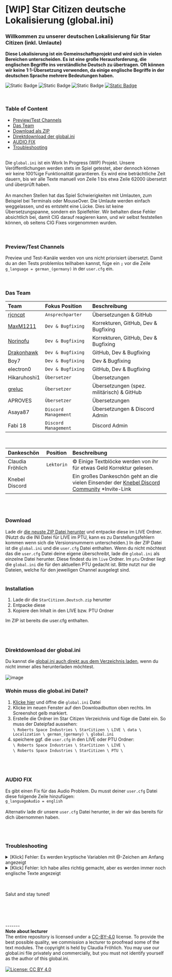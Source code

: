 # [WIP] Star Citizen deutsche Lokalisierung (global.ini)

### Willkommen zu unserer deutschen Lokalisierung für Star Citizen (inkl. Umlaute)

**Diese Lokalisierung ist ein Gemeinschaftsprojekt und wird sich in vielen Bereichen unterscheiden. Es ist eine große Herausforderung, die englischen Begriffe ins verständliche Deutsch zu übertragen. Oft können wir keine 1:1-Übersetzung verwenden, da einige englische Begriffe in der deutschen Sprache mehrere Bedeutungen haben.**
<br/>

![Static Badge](https://img.shields.io/badge/Bereit-%2339cb75?label=3.21.1%20LIVE) <!--![Static Badge](https://img.shields.io/badge/Bereit-%2339cb75?label=3.21.1%20PTU)--> ![Static Badge](https://img.shields.io/badge/Kein%20Fokus-%23ff2f00?label=Preview%20Channel) 
![Static Badge](https://img.shields.io/badge/Work%20In%20Process-%23f3ac04?label=ini) [![Static Badge](https://img.shields.io/badge/%F0%9F%92%96-%23fff?label=Star%20Citizen)](https://robertsspaceindustries.com/)



<br/>

### Table of Content

- [Preview/Test Channels](#previewtest-channels)
- [Das Team](#das-team)
- [Download als ZIP](#download)
- [Direktdownload der global.ini](#direktdownload-der-globalini)
- [AUDIO FIX](#audio-fix)
- [Troubleshooting](#troubleshooting)
  <br/><br/>

Die `global.ini` ist ein Work In Progress (WIP) Projekt. Unsere Veröffentlichungen werden stets im Spiel getestet, aber dennoch können wir keine 100%ige Funktionalität garantieren. Es wird eine beträchtliche Zeit dauern, bis wir alle Texte manuell von Zeile 1 bis etwa Zeile 62000 übersetzt und überprüft haben.
<br/><br/>
An manchen Stellen hat das Spiel Schwierigkeiten mit Umlauten, zum Beispiel bei Terminals oder MouseOver. Die Umlaute werden einfach weggelassen, und es entsteht eine Lücke. Dies ist keine Übersetzungspanne, sondern ein Spielfehler. Wir behalten diese Fehler absichtlich bei, damit CIG darauf reagieren kann, und wir selbst feststellen können, ob seitens CIG Fixes vorgenommen wurden.
<br/><br/><br/>

### Preview/Test Channels

Preview und Test-Kanäle werden von uns nicht priorisiert übersetzt. Damit du an den Tests problemlos teilhaben kannst, füge ein **`;`** vor die Zeile `g_language = german_(germany)` in der `user.cfg` ein.
<br/><br/><br/>

### Das Team

| Team                                        | Fokus Position       | Beschreibung                               |
|:--------------------------------------------|:---------------------|:-------------------------------------------|
| [rjcncpt](https://github.com/rjcncpt)       | `Ansprechparter`     | Übersetzungen & GitHub                     |
| [MaxM1211](https://github.com/MaxM1211)     | `Dev & Bugfixing`    | Korrekturen, GitHub, Dev & Bugfixing       |
| [Norinofu](https://github.com/Norinofu)     | `Dev & Bugfixing`    | Korrekturen, GitHub, Dev & Bugfixing       |
| [Drakonhawk](https://github.com/Drakonhawk) | `Dev & Bugfixing`    | GitHub, Dev & Bugfixing                    |
| Boy7                                        | `Dev & Bugfixing`    | Dev & Bugfixing                            |
| electron0                                   | `Dev & Bugfixing`    | GitHub, Dev & Bugfixing                    |
| Hikaruhoshi1                                | `Übersetzer`         | Übersetzungen                              |
| [greluc](https://github.com/greluc)         | `Übersetzer`         | Übersetzungen (spez. militärisch) & GitHub |
| APROVES                                     | `Übersetzer`         | Übersetzungen                              |
| Asaya87                                     | `Discord Management` | Übersetzungen & Discord Admin              |
| Fabi 18                                     | `Discord Management` | Discord Admin                              |

<br/>

| Dankeschön       | Position   | Beschreibung                                                                                                                       |
|:-----------------|:-----------|:-----------------------------------------------------------------------------------------------------------------------------------|
| Claudia Fröhlich | `Lektorin` | © Einige Textblöcke werden von ihr für etwas Geld Korrektur gelesen.                                                               |
| Knebel Discord   |            | Ein großes Dankeschön geht an die vielen Einsender der [Knebel Discord Community](https://discord.com/invite/knebel) \*Invite-Link |

<br/><br/>

### Download

Lade dir [die neuste ZIP Datei herunter](https://github.com/rjcncpt/StarCitizen-Deutsch-INI/releases) und entpacke diese im LIVE Ordner. (Nutzt du die INI Datei für LIVE im PTU, kann es zu Darstellungsfehlern kommen wenn sich die Versionsnummern unterscheiden.) In der ZIP Datei ist die `global.ini` und die `user.cfg` Datei enthalten. Wenn du nicht möchtest das die `user.cfg` Datei deine eigene überschreibt, lade die `global.ini` als einzelne Datei herunter. Diese findest du im `live` Ordner. Im `ptu` Ordner liegt die `global.ini` die für den aktuellen PTU gedacht ist. Bitte nutzt nur die Dateien, welche für den jeweiligen Channel ausgelegt sind.
<br/><br/>

### Installation

1. Lade dir die `StarCitizen.Deutsch.zip` herunter
2. Entpacke diese
3. Kopiere den Inhalt in den LIVE bzw. PTU Ordner

Im ZIP ist bereits die user.cfg enthalten.
<br/><br/><br/><br/>

### Direktdownload der global.ini

Du kannst die [global.ini auch direkt aus dem Verzeichnis laden](https://github.com/rjcncpt/StarCitizen-Deutsch-INI/blob/main/live/global.ini), wenn du nicht immer alles herunterladen möchtest.
<br/><br/>
![image](https://i.imgur.com/jTabj3V.png)
<br/>

### Wohin muss die global.ini Datei?

1. [Klicke hier](https://github.com/rjcncpt/StarCitizen-Deutsch-INI/blob/main/live/global.ini) und öffne die `global.ini` Datei
2. Klicke im neuen Fenster auf den Downloadbutton oben rechts. Im Screenshot gelb markiert.
3. Erstelle die Ordner im Star Citizen Verzeichnis und füge die Datei ein. So muss der Dateipfad aussehen:<br/>
`\ Roberts Space Industries \ StarCitizen \ LIVE \ data \ Localization \ german_(germany) \ global.ini`
4. speichere ggf. die `user.cfg` in den LIVE oder PTU Ordner:<br/>
`\ Roberts Space Industries \ StarCitizen \ LIVE \`<br/>
`\ Roberts Space Industries \ StarCitizen \ PTU \`
<br/><br/><br/><br/>

### AUDIO FIX

Es gibt einen Fix für das Audio Problem. Du musst deiner `user.cfg` Datei diese folgende Zeile hinzufügen:<br/>
`g_languageAudio = english`<br/><br/>
Alternativ lade dir unsere `user.cfg` Datei herunter, in der wir das bereits für dich übernommen haben.

<br/><br/>

### Troubleshooting

<details>
<summary>[Klick] Fehler: Es werden kryptische Variablen mit @-Zeichen am Anfang angezeigt</summary>
<br/>

Die `global.ini` liegt im Format `UTF-8-BOM` vor. Das ist eigentlich unnötig, und `UTF-8` würde ausreichen. Aus unerklärlichen Gründen führt dies bei einigen zu Problemen, bei denen statt der Übersetzung kryptische Variablen, die mit einem @-Zeichen beginnen, angezeigt werden. Wenn du alles richtig gemacht hast und die Datei sich im korrekten Ordner befindet, musst du wahrscheinlich die Codierung der Datei von `UTF-8` auf `UTF-8-BOM` ändern.
<br/><br/>

**Lösung:**

1. Öffne die `global.ini` in einem Texteditor wie Notepad++ (kostenlos)
2. Klicke anschließend in der Symbolleiste auf "Codierung"
3. Wähle `UTF-8-BOM`
4. Speichern
<br/><br/>

Das sollte das Problem beheben.
</details>
<details>
<summary>[Klick] Fehler: Ich habe alles richtig gemacht, aber es werden immer noch englische Texte angezeigt</summary>
<br/>

Achte bei den beiden Dateien `global.ini` und `user.cfg` auf die richtigen Dateiendungen.
<br/><br/>

Kontrolliere ob es die richtige Dateiendung ist:

1. Öffne den Windows Dateiexplorer
2. Klicke auf Ansicht am oberen Fensterrand
3. Aktiviere im Bereich Ein-/ausblenden: `Dateinamenerweiterungen`
4. Sollten die beiden Dateien nun `global.ini.ini` oder `user.txt.cfg` oder ähnlich heißen, musst du sie zurück in `global.ini` und `user.cfg` umbennenen.
<br/><br/>

Das sollte das Problem beheben.
</details>

<br/><br/>
Salut and stay tuned!

<br/><br/><br/><br/>
-------<br/>
**Note about lecturer**<br/>
The entire repository is licensed under a [CC-BY-4.0](http://creativecommons.org/licenses/by/4.0/) license. To provide the best possible quality, we commission a lecturer to proofread some of the text modules. The copyright is held by Claudia Fröhlich. You may use our global.ini file privately and commercially, but you must not identify yourself as the author of this global.ini.
<br/><br/>
[![License: CC BY 4.0](https://img.shields.io/badge/License-CC_BY_4.0-lightgrey.svg)](https://creativecommons.org/licenses/by/4.0/)
